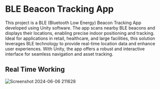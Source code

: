

# BLE Beacon Tracking App
This project is a BLE (Bluetooth Low Energy) Beacon Tracking App developed using Unity software. The app scans nearby BLE beacons and displays their locations, enabling precise indoor positioning and tracking. Ideal for applications in retail, healthcare, and large facilities, this solution leverages BLE technology to provide real-time location data and enhance user experiences. With Unity, the app offers a robust and interactive interface for seamless navigation and asset tracking.


## Real Time Working
![Screenshot 2024-06-06 211628](https://github.com/sathiyamathi/BLE-Beacon-Tracking-App/assets/104087062/4b3a2e48-3bd8-40bb-b5f6-b2558f93f5a9)

